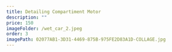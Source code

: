 ```yaml
---
title: Detailing Compartiment Motor
description: ""
price: 150
imageFolder: /wet_car_2.jpeg
order: 3
imagePath: 02077AB1-3D31-4469-875B-975FE2D83A1D-COLLAGE.jpg
---
```

